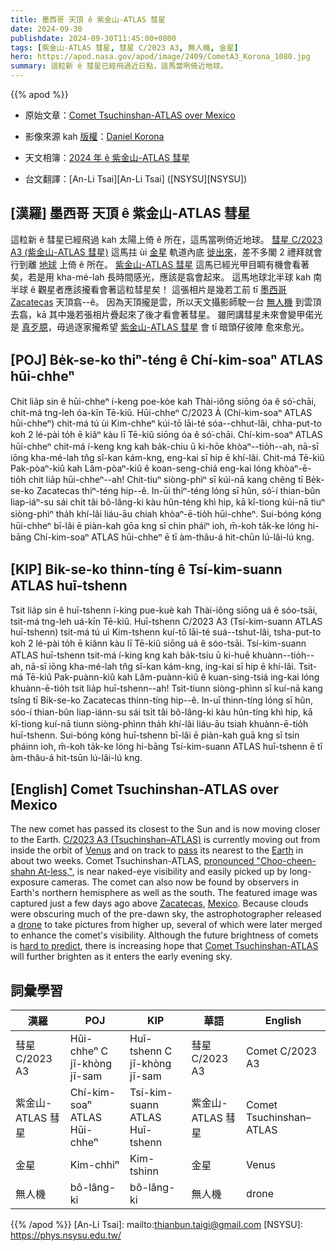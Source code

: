 ```yaml
---
title: 墨西哥 天頂 ê 紫金山-ATLAS 彗星
date: 2024-09-30
publishdate: 2024-09-30T11:45:00+0800
tags: [紫金山-ATLAS 彗星, 彗星 C/2023 A3, 無人機, 金星]
hero: https://apod.nasa.gov/apod/image/2409/CometA3_Korona_1080.jpg
summary: 這粒新 ê 彗星已經飛過近日點，這馬當咧倚近地球。
---
```


{{% apod %}}

- 原始文章：[Comet Tsuchinshan-ATLAS over Mexico](https://apod.nasa.gov/apod/ap240930.html)
- 影像來源 kah [版權][copyright]：[Daniel Korona](mailto:dakoko_minera@live.com.ar)
- 天文相簿：[2024 年 ê 紫金山-ATLAS 彗星](https://www.facebook.com/media/set/?vanity=APOD.Sky&set=a.516503464411569)

- 台文翻譯：[An-Li Tsai][An-Li Tsai] ([NSYSU][NSYSU])

## [漢羅] 墨西哥 天頂 ê 紫金山-ATLAS 彗星
這粒新 ê 彗星已經飛過 kah 太陽上倚 ê 所在，這馬當咧倚近地球。
[彗星 C/2023 A3 (紫金山-ATLAS 彗星)][C/2023 A3 (Tsuchinshan–ATLAS)] 這馬拄 ùi [金星][Venus] 軌道內底 [徙出來][pass]，差不多閣 2 禮拜就會行到離 [地球][Earth] 上倚 ê 所在。
[紫金山-ATLAS 彗星][pronounced "Choo-cheen-shahn At-less,"] 這馬已經光甲目睭有機會看著矣，若是用 kha-mé-lah 長時間感光，應該是翕會起來。
這馬地球北半球 kah 南半球 ê 觀星者應該攏看會著這粒彗星矣！
這張相片是幾若工前 tī [墨西哥][Mexico] [Zacatecas][Zacatecas] 天頂翕--ê。
因為天頂攏是雲，所以天文攝影師駛一台 [無人機][drone] 到雲頂去翕，kā 其中幾若張相片疊起來了後才看會著彗星。
雖罔講彗星未來會變甲偌光是 [真歹臆][hard to predict]，毋過逐家攏希望 [紫金山-ATLAS 彗星][Comet Tsuchinshan-ATLAS] 會 tī 暗頭仔彼陣 愈來愈光。

## [POJ] Be̍k-se-ko thiⁿ-téng ê Chí-kim-soaⁿ ATLAS hūi-chheⁿ
Chit lia̍p sin ê hūi-chheⁿ í-keng poe-kòe kah Thài-iông siōng óa ê só͘-chāi, chit-má tng-leh óa-kīn Tē-kiû.
Hūi-chheⁿ C/2023 À (Chí-kim-soaⁿ ATLAS hūi-chheⁿ) chit-má tú ùi Kim-chheⁿ kúi-tō lāi-té sóa--chhut-lâi, chha-put-to koh 2 lé-pài to̍h ē kiâⁿ kàu lī Tē-kiû siōng óa ê só͘-chāi.
Chí-kim-soaⁿ ATLAS hūi-chheⁿ chit-má í-keng kng kah ba̍k-chiu ū ki-hōe khòaⁿ--tio̍h--ah, nā-sī iōng kha-mé-lah tn̂g sî-kan kám-kng, eng-kai sī hip ē khí-lâi.
Chit-má Tē-kiû Pak-pòaⁿ-kiû kah Lâm-pòaⁿ-kiû ê koan-seng-chiá eng-kai lóng khòaⁿ-ē-tio̍h chit lia̍p hūi-chheⁿ--ah!
Chit-tiuⁿ siòng-phìⁿ sī kúi-nā kang chêng tī Be̍k-se-ko Zacatecas thiⁿ-téng hip--ê.
In-ūi thiⁿ-téng lóng sī hûn, só͘-í thian-bûn liap-iáⁿ-su sái chi̍t tâi bô-lâng-ki kàu hûn-téng khì hip, kā kî-tiong kúi-nā tiuⁿ siòng-phìⁿ tha̍h khí-lâi liáu-āu chiah khòaⁿ-ē-tio̍h hūi-chheⁿ.
Sui-bóng kóng hūi-chheⁿ bī-lâi ē piàn-kah gōa kng sī chin pháiⁿ ioh, m̄-koh ta̍k-ke lóng hi-bāng Chí-kim-soaⁿ ATLAS hūi-chheⁿ ē tī àm-thâu-á hit-chūn lú-lâi-lú kng.

## [KIP] Bi̍k-se-ko thinn-tíng ê Tsí-kim-suann ATLAS huī-tshenn
Tsit lia̍p sin ê huī-tshenn í-king pue-kuè kah Thài-iông siōng uá ê sóo-tsāi, tsit-má tng-leh uá-kīn Tē-kiû.
Huī-tshenn C/2023 A3 (Tsí-kim-suann ATLAS huī-tshenn) tsit-má tú uì Kim-tshenn kuí-tō lāi-té suá--tshut-lâi, tsha-put-to koh 2 lé-pài to̍h ē kiânn kàu lī Tē-kiû siōng uá ê sóo-tsāi.
Tsí-kim-suann ATLAS huī-tshenn tsit-má í-king kng kah ba̍k-tsiu ū ki-huē khuànn--tio̍h--ah, nā-sī iōng kha-mé-lah tn̂g sî-kan kám-kng, ing-kai sī hip ē khí-lâi.
Tsit-má Tē-kiû Pak-puànn-kiû kah Lâm-puànn-kiû ê kuan-sing-tsiá ing-kai lóng khuànn-ē-tio̍h tsit lia̍p huī-tshenn--ah!
Tsit-tiunn siòng-phìnn sī kuí-nā kang tsîng tī Bi̍k-se-ko Zacatecas thinn-tíng hip--ê.
In-uī thinn-tíng lóng sī hûn, sóo-í thian-bûn liap-iánn-su sái tsi̍t tâi bô-lâng-ki kàu hûn-tíng khì hip, kā kî-tiong kuí-nā tiunn siòng-phìnn tha̍h khí-lâi liáu-āu tsiah khuànn-ē-tio̍h huī-tshenn.
Sui-bóng kóng huī-tshenn bī-lâi ē piàn-kah guā kng sī tsin pháinn ioh, m̄-koh ta̍k-ke lóng hi-bāng Tsí-kim-suann ATLAS huī-tshenn ē tī àm-thâu-á hit-tsūn lú-lâi-lú kng.

## [English] Comet Tsuchinshan-ATLAS over Mexico
The new comet has passed its closest to the Sun and is now moving closer to the Earth.
[C/2023 A3 (Tsuchinshan–ATLAS)][C/2023 A3 (Tsuchinshan–ATLAS)] is currently moving out from inside the orbit of [Venus][Venus] and on track to [pass][pass] its nearest to the [Earth][Earth] in about two weeks.
Comet Tsuchinshan-ATLAS, [pronounced "Choo-cheen-shahn At-less,"][pronounced "Choo-cheen-shahn At-less,"], is near naked-eye visibility and easily picked up by long-exposure cameras.
The comet can also now be found by observers in Earth's northern hemisphere as well as the south.
The featured image was captured just a few days ago above [Zacatecas][Zacatecas], [Mexico][Mexico].
Because clouds were obscuring much of the pre-dawn sky, the astrophotographer released a [drone][drone] to take pictures from higher up, several of which were later merged to enhance the comet's visibility.
Although the future brightness of comets is [hard to predict][hard to predict], there is increasing hope that [Comet Tsuchinshan-ATLAS][Comet Tsuchinshan-ATLAS] will further brighten as it enters the early evening sky.

## 詞彙學習
|漢羅|POJ|KIP|華語|English|
|-|-|-|-|-|
| 彗星 C/2023 A3 | Hūi-chheⁿ C jī-khòng jī-sam | Huī-tshenn C jī-khòng jī-sam | 彗星 C/2023 A3 | Comet C/2023 A3 |
| 紫金山-ATLAS 彗星 | Chí-kim-soaⁿ ATLAS Hūi-chheⁿ | Tsí-kim-suann ATLAS Huī-tshenn | 紫金山-ATLAS 彗星 | Comet Tsuchinshan–ATLAS |
| 金星 | Kim-chhiⁿ | Kim-tshinn | 金星 | Venus |
| 無人機 | bô-lâng-ki | bô-lâng-ki | 無人機 | drone |

{{% /apod %}}
[An-Li Tsai]: mailto:thianbun.taigi@gmail.com
[NSYSU]: https://phys.nsysu.edu.tw/

[copyright]: https://apod.nasa.gov/apod/fap/lib/about_apod.html#srapply
[License3]: https://creativecommons.org/licenses/by/3.0/
[License2]:https://creativecommons.org/licenses/by-nc-nd/2.0/

[C/2023 A3 (Tsuchinshan–ATLAS)]:https://en.wikipedia.org/wiki/C/2023_A3_(Tsuchinshan%E2%80%93ATLAS)
[Venus]:https://apod.nasa.gov/apod/ap210317.html
[pass]:https://apod.nasa.gov/apod/ap200504.html
[Earth]:https://earthobservatory.nasa.gov/
[pronounced "Choo-cheen-shahn At-less,"]:https://www.instagram.com/babaktafreshi/p/DAOfV4tPaCe/
[Zacatecas]:https://youtu.be/JiIIAFeW56E
[Mexico]:https://en.wikipedia.org/wiki/Mexico
[drone]:https://www.ctia.org/news/up-up-and-away-how-do-drones-work
[hard to predict]:https://www.shutterstock.com/image-photo/small-gray-cat-lies-on-600nw-2165991979.jpg
[Comet Tsuchinshan-ATLAS]:https://theskylive.com/c2023a3-info
